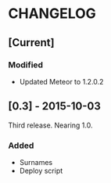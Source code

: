 CHANGELOG
=========

## [Current]

### Modified
- Updated Meteor to 1.2.0.2

## [0.3] - 2015-10-03
Third release. Nearing 1.0.

### Added
- Surnames
- Deploy script
